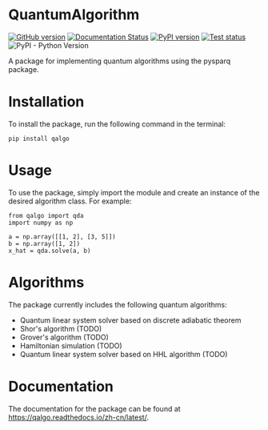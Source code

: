 # QuantumAlgorithm

[![GitHub version](https://badge.fury.io/gh/tmytimidly%2Fquantumalgorithm.svg)](https://badge.fury.io/gh/tmytimidly%2Fquantumalgorithm)
[![Documentation Status](https://app.readthedocs.org/projects/qalgo/badge/?version=latest)](https://qalgo.readthedocs.io/zh-cn/latest/)
[![PyPI version](https://badge.fury.io/py/qalgo.svg)](https://badge.fury.io/py/qalgo)
[![Test status](https://github.com/TMYTiMidlY/QuantumAlgorithm/actions/workflows/tests.yml/badge.svg)](https://github.com/TMYTiMidlY/QuantumAlgorithm/actions/workflows/tests.yml)
![PyPI - Python Version](https://img.shields.io/pypi/pyversions/qalgo)

A package for implementing quantum algorithms using the pysparq package.


# Installation

To install the package, run the following command in the terminal:

    pip install qalgo


# Usage

To use the package, simply import the module and create an instance of the desired algorithm class. For example:

    from qalgo import qda
    import numpy as np

    a = np.array([[1, 2], [3, 5]])
    b = np.array([1, 2])
    x_hat = qda.solve(a, b)


# Algorithms

The package currently includes the following quantum algorithms:

- Quantum linear system solver based on discrete adiabatic theorem
- Shor's algorithm (TODO)
- Grover's algorithm (TODO)
- Hamiltonian simulation (TODO)
- Quantum linear system solver based on HHL algorithm (TODO)

# Documentation

The documentation for the package can be found at https://qalgo.readthedocs.io/zh-cn/latest/.